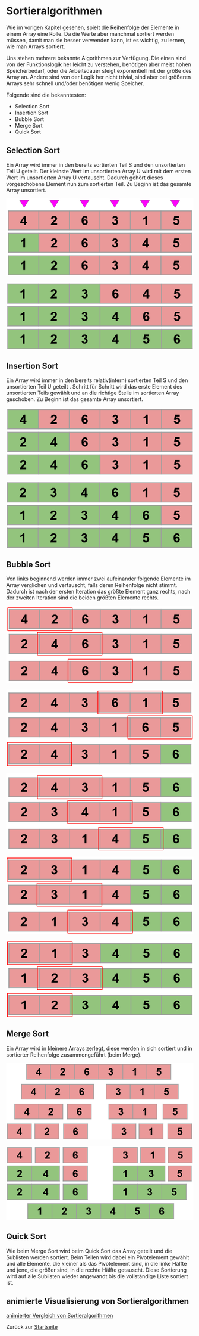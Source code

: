 # Sortieralgorithmen

Wie im vorigen Kapitel gesehen, spielt die Reihenfolge der Elemente in einem Array eine Rolle. Da die Werte aber manchmal sortiert werden müssen, damit man sie besser verwenden kann, ist es wichtig, zu lernen, wie man Arrays sortiert.

Uns stehen mehrere bekannte Algorithmen zur Verfügung. Die einen sind von der Funktionslogik her leicht zu verstehen, benötigen aber meist hohen Speicherbedarf, oder die Arbeitsdauer steigt exponentiell mit der größe des Array an. Andere sind von der Logik her nicht trivial, sind aber bei größeren Arrays sehr schnell und/oder benötigen wenig Speicher. 

Folgende sind die bekanntesten:
- Selection Sort
- Insertion Sort
- Bubble Sort
- Merge Sort
- Quick Sort

## Selection Sort

Ein Array wird immer in den bereits sortierten Teil S und den unsortierten Teil U geteilt.
Der kleinste Wert im unsortierten Array U wird mit dem ersten Wert im unsortierten Array U vertauscht. Dadurch gehört dieses vorgeschobene Element nun zum sortierten Teil.
Zu Beginn ist das gesamte Array unsortiert.

![Selection Sort - Beispiel 1](img/07-03-Selection%20Sort%201.png)

![Selection Sort - Beispiel 2](img/07-04-Selection%20Sort%202.png)

## Insertion Sort

Ein Array wird immer in den bereits relativ(intern) sortierten Teil S und den unsortierten Teil U geteilt .
Schritt für Schritt wird das erste Element des unsortierten Teils gewählt und an die richtige Stelle im sortierten Array geschoben.
Zu Beginn ist das gesamte Array unsortiert.

![Insertion Sort - Beispiel 1](img/07-05-Insertion%20Sort%201.png)

![Insertion Sort - Beispiel 2](img/07-06-Insertion%20Sort%202.png)

## Bubble Sort

Von links beginnend werden immer zwei aufeinander folgende Elemente im Array verglichen und vertauscht, falls deren Reihenfolge nicht stimmt. 
Dadurch ist nach der ersten Iteration das größte Element ganz rechts, nach der zweiten Iteration sind die beiden größten Elemente rechts.

![Bubble Sort - Beispiel 1](img/07-07-Bubble%20Sort%201.png)

![Bubble Sort - Beispiel 2](img/07-08-Bubble%20Sort%202.png)

![Bubble Sort - Beispiel 3](img/07-09-Bubble%20Sort%203.png)

![Bubble Sort - Beispiel 4](img/07-10-Bubble%20Sort%204.png)

![Bubble Sort - Beispiel 5](img/07-11-Bubble%20Sort%205.png)

## Merge Sort

Ein Array wird in kleinere Arrays zerlegt, diese werden in sich sortiert und in sortierter Reihenfolge zusammengeführt (beim Merge).

![Merge Sort - Beispiel 1](img/07-12-Merge%20Sort%201.png)

![Merge Sort - Beispiel 2](img/07-13-Merge%20Sort%202.png)

## Quick Sort

Wie beim Merge Sort wird beim Quick Sort das Array geteilt und die Sublisten werden sortiert. Beim Teilen wird dabei ein Pivotelement gewählt und alle Elemente, die kleiner als das Pivotelement sind, in die linke Hälfte und jene, die größer sind, in die rechte Hälfte getauscht. 
Diese Sortierung wird auf alle Sublisten wieder angewandt bis die vollständige Liste sortiert ist.

## animierte Visualisierung von Sortieralgorithmen 

[animierter Vergleich von Sortieralgorithmen](https://www.toptal.com/developers/sorting-algorithms)

Zurück zur [Startseite](README.md)
